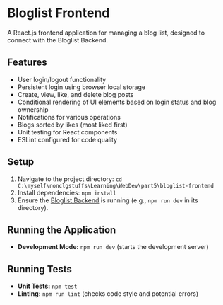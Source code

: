 # Bloglist Frontend

A React.js frontend application for managing a blog list, designed to connect with the Bloglist Backend.

## Features

- User login/logout functionality
- Persistent login using browser local storage
- Create, view, like, and delete blog posts
- Conditional rendering of UI elements based on login status and blog ownership
- Notifications for various operations
- Blogs sorted by likes (most liked first)
- Unit testing for React components
- ESLint configured for code quality

## Setup

1.  Navigate to the project directory: `cd C:\myself\nonclgstuffs\Learning\WebDev\part5\bloglist-frontend`
2.  Install dependencies: `npm install`
3.  Ensure the [Bloglist Backend](C:\myself\nonclgstuffs\Learning\WebDev\part4\bloglist) is running (e.g., `npm run dev` in its directory).

## Running the Application

-   **Development Mode:** `npm run dev` (starts the development server)

## Running Tests

-   **Unit Tests:** `npm test`
-   **Linting:** `npm run lint` (checks code style and potential errors)
